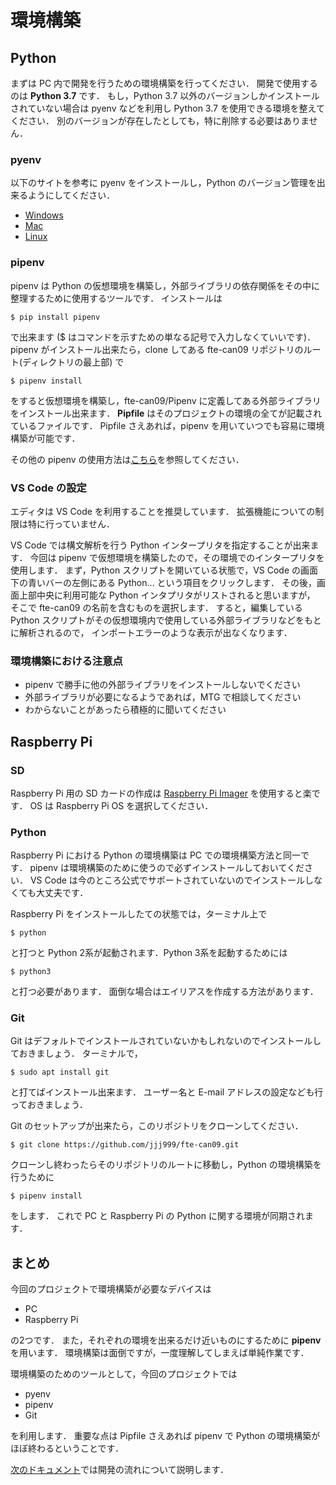 # 環境構築

## Python

まずは PC 内で開発を行うための環境構築を行ってください．
開発で使用するのは **Python 3.7** です．
もし，Python 3.7 以外のバージョンしかインストールされていない場合は
pyenv などを利用し Python 3.7 を使用できる環境を整えてください．
別のバージョンが存在したとしても，特に削除する必要はありません．

### pyenv 

以下のサイトを参考に pyenv をインストールし，Python のバージョン管理を出来るようにしてください．

- [Windows](https://obataka.com/create-windows-python-virtualenv/)
- [Mac](https://qiita.com/koooooo/items/b21d87ffe2b56d0c589b)
- [Linux](https://qiita.com/neruoneru/items/1107bcdca7fa43de673d)

### pipenv

pipenv は Python の仮想環境を構築し，外部ライブラリの依存関係をその中に整理するために使用するツールです．
インストールは

```
$ pip install pipenv
```

で出来ます ($ はコマンドを示すための単なる記号で入力しなくていいです)．
pipenv がインストール出来たら，clone してある fte-can09 リポジトリのルート(ディレクトリの最上部) で

```
$ pipenv install
```

をすると仮想環境を構築し，fte-can09/Pipenv に定義してある外部ライブラリをインストール出来ます．
**Pipfile** はそのプロジェクトの環境の全てが記載されているファイルです．
Pipfile さえあれば，pipenv を用いていつでも容易に環境構築が可能です．

その他の pipenv の使用方法は[こちら](https://qiita.com/y-tsutsu/items/54c10e0b2c6b565c887a)を参照してください．

### VS Code の設定

エディタは VS Code を利用することを推奨しています．
拡張機能についての制限は特に行っていません．

VS Code では構文解析を行う Python インタープリタを指定することが出来ます．
今回は pipenv で仮想環境を構築したので，その環境でのインタープリタを使用します．
まず，Python スクリプトを開いている状態で，VS Code の画面下の青いバーの左側にある Python... という項目をクリックします．
その後，画面上部中央に利用可能な Python インタプリタがリストされると思いますが，
そこで fte-can09 の名前を含むものを選択します．
すると，編集している Python スクリプトがその仮想環境内で使用している外部ライブラリなどをもとに解析されるので，
インポートエラーのような表示が出なくなります．

### 環境構築における注意点

- pipenv で勝手に他の外部ライブラリをインストールしないでください
- 外部ライブラリが必要になるようであれば，MTG で相談してください
- わからないことがあったら積極的に聞いてください

## Raspberry Pi

### SD

Raspberry Pi 用の SD カードの作成は [Raspberry Pi Imager](https://www.raspberrypi.org/downloads/) を使用すると楽です．
OS は Raspberry Pi OS を選択してください．

### Python

Raspberry Pi における Python の環境構築は PC での環境構築方法と同一です．
pipenv は環境構築のために使うので必ずインストールしておいてください．
VS Code は今のところ公式でサポートされていないのでインストールしなくても大丈夫です．

Raspberry Pi をインストールしたての状態では，ターミナル上で

```
$ python
```

と打つと Python 2系が起動されます．Python 3系を起動するためには

```
$ python3
```

と打つ必要があります．
面倒な場合はエイリアスを作成する方法があります．

### Git

Git はデフォルトでインストールされていないかもしれないのでインストールしておきましょう．
ターミナルで，

```
$ sudo apt install git
```

と打てばインストール出来ます．
ユーザー名と E-mail アドレスの設定なども行っておきましょう．

Git のセットアップが出来たら，このリポジトリをクローンしてください．

```
$ git clone https://github.com/jjj999/fte-can09.git
```

クローンし終わったらそのリポジトリのルートに移動し，Python の環境構築を行うために

```
$ pipenv install
```

をします．
これで PC と Raspberry Pi の Python に関する環境が同期されます．

## まとめ

今回のプロジェクトで環境構築が必要なデバイスは

- PC
- Raspberry Pi

の2つです．
また，それぞれの環境を出来るだけ近いものにするために **pipenv** を用います．
環境構築は面倒ですが，一度理解してしまえば単純作業です．

環境構築のためのツールとして，今回のプロジェクトでは

- pyenv
- pipenv
- Git

を利用します．
重要な点は Pipfile さえあれば pipenv で Python の環境構築がほぼ終わるということです．

[次のドキュメント](./development.md)では開発の流れについて説明します．
